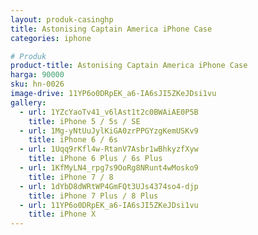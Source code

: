 ```yaml
---
layout: produk-casinghp
title: Astonising Captain America iPhone Case
categories: iphone

# Produk
product-title: Astonising Captain America iPhone Case
harga: 90000
sku: hn-0026
image-drive: 11YP6o0DRpEK_a6-IA6sJI5ZKeJDsi1vu
gallery:
  - url: 1YZcYaoTv41_v6lAst1t2c0BWAiAE0P5B
    title: iPhone 5 / 5s / SE
  - url: 1Mg-yNtUuJylKiGA0zrPPGYzgKemUSKv9
    title: iPhone 6 / 6s
  - url: 1Uqq9rKfl4w-RtanV7Asbr1wBhkyzfXyw
    title: iPhone 6 Plus / 6s Plus
  - url: 1KfMyLN4_rpg7s9OoRg8NRunt4wMosko9
    title: iPhone 7 / 8
  - url: 1dYbD8dWRtWP4GmFQt3UJs4374so4-djp
    title: iPhone 7 Plus / 8 Plus
  - url: 11YP6o0DRpEK_a6-IA6sJI5ZKeJDsi1vu
    title: iPhone X
---
```

